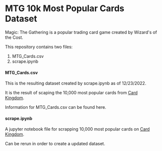 # MTG 10k Most Popular Cards Dataset

Magic: The Gathering is a popular trading card game created by Wizard's of the Cost.

This repository contains two files:
1. MTG_Cards.csv
2. scrape.ipynb

#### MTG_Cards.csv
This is the resulting dataset created by scrape.ipynb as of 12/23/2022.

It is the result of scaping the 10,000 most popular cards from [Card Kingdom](https://www.cardkingdom.com/).

Information for MTG_Cards.csv can be found here.

#### scrape.ipynb
A jupyter notebook file for scrapping 10,000 most popular cards on [Card Kingdom](https://www.cardkingdom.com/).

Can be rerun in order to create a updated dataset.
